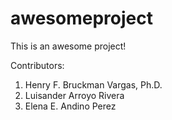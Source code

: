 # awesomeproject
This is an awesome project!

Contributors:
1. Henry F. Bruckman Vargas, Ph.D.
2. Luisander Arroyo Rivera
3. Elena E. Andino Perez
